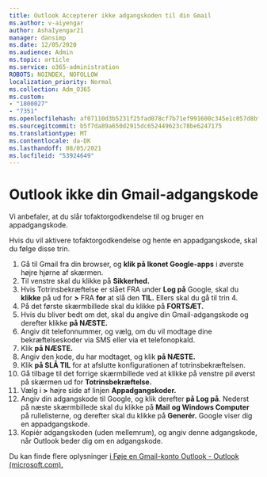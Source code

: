 ```yaml
---
title: Outlook Accepterer ikke adgangskoden til din Gmail
ms.author: v-aiyengar
author: AshaIyengar21
manager: dansimp
ms.date: 12/05/2020
ms.audience: Admin
ms.topic: article
ms.service: o365-administration
ROBOTS: NOINDEX, NOFOLLOW
localization_priority: Normal
ms.collection: Adm_O365
ms.custom:
- "1800027"
- "7351"
ms.openlocfilehash: af07110d3b5231f25fad078cf7b71ef991600c345e1c057d8bfe1614d9570580
ms.sourcegitcommit: b5f7da89a650d2915dc652449623c78be6247175
ms.translationtype: MT
ms.contentlocale: da-DK
ms.lasthandoff: 08/05/2021
ms.locfileid: "53924649"
---
```

# <a name="outlook-wont-accept-your-gmail-password"></a>Outlook ikke din Gmail-adgangskode

Vi anbefaler, at du slår tofaktorgodkendelse til og bruger en appadgangskode.

Hvis du vil aktivere tofaktorgodkendelse og hente en appadgangskode, skal du følge disse trin.

1. Gå til Gmail fra din browser, og **klik på Ikonet Google-apps** i øverste højre hjørne af skærmen.
1. Til venstre skal du klikke på **Sikkerhed.**
1. Hvis Totrinsbekræftelse er slået FRA under **Log på** Google, skal du **klikke** på ud for **>** FRA **for** at slå den **TIL.** Ellers skal du gå til trin 4.
1. På det første skærmbillede skal du klikke på **FORTSÆT.**
1. Hvis du bliver bedt om det, skal du angive din Gmail-adgangskode og derefter klikke **på NÆSTE.**
1. Angiv dit telefonnummer, og vælg, om du vil modtage dine bekræftelseskoder via SMS eller via et telefonopkald.
1. Klik **på NÆSTE.**
1. Angiv den kode, du har modtaget, og klik **på NÆSTE.**
1. Klik **på SLÅ TIL** for at afslutte konfigurationen af totrinsbekræftelsen.
1. Gå tilbage til det forrige skærmbillede ved at klikke på venstre pil øverst på skærmen ud for **Totrinsbekræftelse.**
1. Vælg i **>** højre side af linjen **Appadgangskoder.**
1. Angiv din adgangskode til Google, og klik derefter **på Log på**. Nederst på næste skærmbillede skal du klikke på **Mail** **og Windows Computer** på rullelisterne, og derefter skal du klikke på **Generér.**
Google viser dig en appadgangskode. 
13. Kopiér adgangskoden (uden mellemrum), og angiv denne adgangskode, når Outlook beder dig om en adgangskode.

Du kan finde flere oplysninger [i Føje en Gmail-konto Outlook - Outlook (microsoft.com).](https://support.microsoft.com/office/add-a-gmail-account-to-outlook-70191667-9c52-4581-990e-e30318c2c081)
